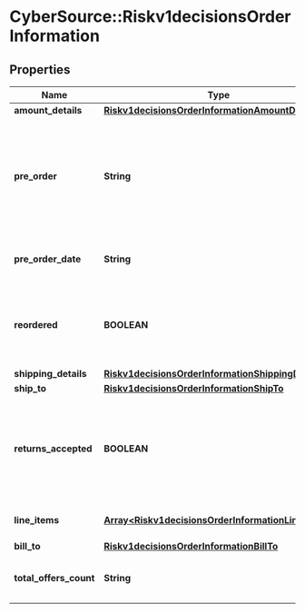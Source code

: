 # CyberSource::Riskv1decisionsOrderInformation

## Properties
Name | Type | Description | Notes
------------ | ------------- | ------------- | -------------
**amount_details** | [**Riskv1decisionsOrderInformationAmountDetails**](Riskv1decisionsOrderInformationAmountDetails.md) |  | [optional] 
**pre_order** | **String** | Indicates whether cardholder is placing an order with a future availability or release date. This field can contain one of these values: - MERCHANDISE_AVAILABLE: Merchandise available - FUTURE_AVAILABILITY: Future availability  | [optional] 
**pre_order_date** | **String** | Expected date that a pre-ordered purchase will be available. Format: YYYYMMDD  | [optional] 
**reordered** | **BOOLEAN** | Indicates whether the cardholder is reordering previously purchased merchandise. This field can contain one of these values: - false: First time ordered - true: Reordered  | [optional] 
**shipping_details** | [**Riskv1decisionsOrderInformationShippingDetails**](Riskv1decisionsOrderInformationShippingDetails.md) |  | [optional] 
**ship_to** | [**Riskv1decisionsOrderInformationShipTo**](Riskv1decisionsOrderInformationShipTo.md) |  | [optional] 
**returns_accepted** | **BOOLEAN** | Boolean that indicates whether returns are accepted for this order. This field can contain one of the following values: - true: Returns are accepted for this order. - false: Returns are not accepted for this order.  | [optional] 
**line_items** | [**Array&lt;Riskv1decisionsOrderInformationLineItems&gt;**](Riskv1decisionsOrderInformationLineItems.md) | This array contains detailed information about individual products in the order. | [optional] 
**bill_to** | [**Riskv1decisionsOrderInformationBillTo**](Riskv1decisionsOrderInformationBillTo.md) |  | [optional] 
**total_offers_count** | **String** | Total number of articles/items in the order as a numeric decimal count. Possible values: 00 - 99  | [optional] 


